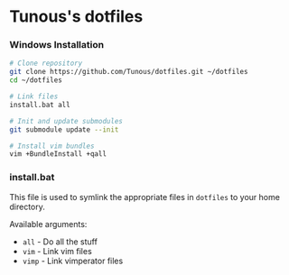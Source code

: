 # Tunous's dotfiles

### Windows Installation

```sh
# Clone repository
git clone https://github.com/Tunous/dotfiles.git ~/dotfiles
cd ~/dotfiles

# Link files
install.bat all

# Init and update submodules
git submodule update --init

# Install vim bundles
vim +BundleInstall +qall
```

### install.bat
This file is used to symlink the appropriate files in `dotfiles` to your home directory.

Available arguments:
* `all` - Do all the stuff
* `vim` - Link vim files
* `vimp` - Link vimperator files
